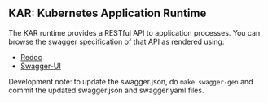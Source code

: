 <!--
# Copyright IBM Corporation 2020,2021
#
# Licensed under the Apache License, Version 2.0 (the "License");
# you may not use this file except in compliance with the License.
# You may obtain a copy of the License at
#
#     http://www.apache.org/licenses/LICENSE-2.0
#
# Unless required by applicable law or agreed to in writing, software
# distributed under the License is distributed on an "AS IS" BASIS,
# WITHOUT WARRANTIES OR CONDITIONS OF ANY KIND, either express or implied.
# See the License for the specific language governing permissions and
# limitations under the License.
-->

## KAR: Kubernetes Application Runtime

The KAR runtime provides a RESTful API to application processes.
You can browse the [swagger specification](https://ibm.github.io/kar/api/swagger.json) of that API as rendered using:
* [Redoc](https://ibm.github.io/kar/api/redoc/)
* [Swagger-UI](https://ibm.github.io/kar/api/swagger-ui/)

Development note: to update the swagger.json, do `make swagger-gen` and commit the updated swagger.json and swagger.yaml files. 



